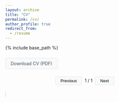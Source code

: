 ```yaml
---
layout: archive
title: "CV"
permalink: /cv/
author_profile: true
redirect_from:
  - /resume
---
```


{% include base_path %}

<div markdown="0">
<style>
.cv-container {
    margin: 20px 0;
    max-width: 595px; /* A4 width at 72dpi */
    margin-left: 0;
    margin-right: auto;
}
.pdf-viewer {
    width: 100%;
    border: 1px solid #dee2e6;
    border-radius: 4px;
    margin-bottom: 20px;
}
.download-button {
    display: inline-block;
    padding: 8px 16px;
    background: #f8f9fa;
    border: 1px solid #dee2e6;
    border-radius: 4px;
    margin: 10px 0;
    text-decoration: none;
    color: #494e52;
    transition: all 0.2s ease;
}
.download-button:hover {
    background: #e9ecef;
    text-decoration: none;
}
.page-controls {
    text-align: center;
    margin: 10px 0;
}
.page-button {
    padding: 5px 15px;
    margin: 0 5px;
    background: #f8f9fa;
    border: 1px solid #dee2e6;
    border-radius: 4px;
    cursor: pointer;
    transition: all 0.2s ease;
}
.page-button:hover {
    background: #e9ecef;
}
.page-button:disabled {
    opacity: 0.5;
    cursor: not-allowed;
}
</style>

<a href="/files/cv_erfort.pdf" class="download-button" download>Download CV (PDF)</a>

<div class="page-controls">
    <button class="page-button" id="prev" onclick="changePage(-1)">Previous</button>
    <span id="page-num">1</span> / <span id="page-count">1</span>
    <button class="page-button" id="next" onclick="changePage(1)">Next</button>
</div>

<div class="cv-container">
    <canvas id="cvCanvas" class="pdf-viewer"></canvas>
</div>

<script src="https://cdnjs.cloudflare.com/ajax/libs/pdf.js/3.11.174/pdf.min.js"></script>
<script>
pdfjsLib.GlobalWorkerOptions.workerSrc = 'https://cdnjs.cloudflare.com/ajax/libs/pdf.js/3.11.174/pdf.worker.min.js';

let currentPage = 1;
let pdfDoc = null;

function renderPage(pageNum) {
    pdfDoc.getPage(pageNum).then(function(page) {
        var canvas = document.getElementById('cvCanvas');
        var context = canvas.getContext('2d');
        
        var desiredWidth = canvas.parentElement.clientWidth;
        var viewport = page.getViewport({scale: 1.0});
        var scale = desiredWidth / viewport.width;
        viewport = page.getViewport({scale: scale});
        
        canvas.height = viewport.width * 1.4142;
        canvas.width = viewport.width;
        
        page.render({
            canvasContext: context,
            viewport: viewport
        });
    });
}

function changePage(offset) {
    currentPage = Math.min(Math.max(currentPage + offset, 1), pdfDoc.numPages);
    document.getElementById('page-num').textContent = currentPage;
    renderPage(currentPage);
    
    document.getElementById('prev').disabled = currentPage <= 1;
    document.getElementById('next').disabled = currentPage >= pdfDoc.numPages;
}

function loadPDF() {
    pdfjsLib.getDocument({url: '/files/cv_erfort.pdf'}).promise.then(function(pdf) {
        pdfDoc = pdf;
        document.getElementById('page-count').textContent = pdf.numPages;
        document.getElementById('prev').disabled = true;
        document.getElementById('next').disabled = pdf.numPages <= 1;
        renderPage(1);
    }).catch(function(error) {
        console.error('Error loading PDF:', error);
    });
}

loadPDF();

document.addEventListener('keydown', function(e) {
    if (e.key === 'ArrowLeft') changePage(-1);
    if (e.key === 'ArrowRight') changePage(1);
});
</script>
</div>
